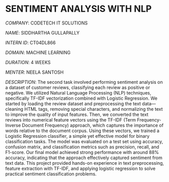 # SENTIMENT ANALYSIS WITH NLP

*COMPANY*: CODETECH IT SOLUTIONS

*NAME*: SIDDHARTHA GULLAPALLY

*INTERN ID*: CT04DL866

*DOMAIN*: MACHINE LEARNING

*DURATION*: 4 WEEKS

*MENTER*: NEELA SANTOSH

*DESCRIPTION*: The second task involved performing sentiment analysis on a dataset of customer reviews, classifying each review as positive or negative. We utilized Natural Language Processing (NLP) techniques, specifically TF-IDF vectorization combined with Logistic Regression.
We started by loading the review dataset and preprocessing the text data—cleaning HTML tags, removing special characters, and normalizing the text to improve the quality of input features. Then, we converted the text reviews into numerical feature vectors using the TF-IDF (Term Frequency-Inverse Document Frequency) approach, which captures the importance of words relative to the document corpus.
Using these vectors, we trained a Logistic Regression classifier, a simple yet effective model for binary classification tasks. The model was evaluated on a test set using accuracy, confusion matrix, and classification metrics such as precision, recall, and F1-score.
Our final model achieved strong performance with around 88% accuracy, indicating that the approach effectively captured sentiment from text data. This project provided hands-on experience in text preprocessing, feature extraction with TF-IDF, and applying logistic regression to solve practical sentiment classification problems.
